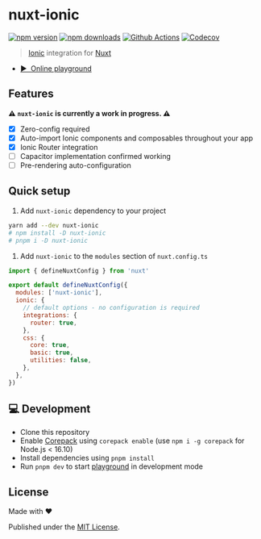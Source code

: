 # nuxt-ionic

[![npm version][npm-version-src]][npm-version-href]
[![npm downloads][npm-downloads-src]][npm-downloads-href]
[![Github Actions][github-actions-src]][github-actions-href]
[![Codecov][codecov-src]][codecov-href]

> [Ionic](https://ionicframework.com/docs/) integration for [Nuxt](https://nuxtjs.org)

- [▶️ &nbsp;Online playground](https://stackblitz.com/github/danielroe/nuxt-ionic/tree/main/playground)

## Features

**⚠️ `nuxt-ionic` is currently a work in progress. ⚠️**

- [x] Zero-config required
- [x] Auto-import Ionic components and composables throughout your app
- [x] Ionic Router integration
- [ ] Capacitor implementation confirmed working
- [ ] Pre-rendering auto-configuration

## Quick setup

1. Add `nuxt-ionic` dependency to your project

```bash
yarn add --dev nuxt-ionic
# npm install -D nuxt-ionic
# pnpm i -D nuxt-ionic
```

1. Add `nuxt-ionic` to the `modules` section of `nuxt.config.ts`

```js
import { defineNuxtConfig } from 'nuxt'

export default defineNuxtConfig({
  modules: ['nuxt-ionic'],
  ionic: {
    // default options - no configuration is required
    integrations: {
      router: true,
    },
    css: {
      core: true,
      basic: true,
      utilities: false,
    },
  },
})
```

## 💻 Development

- Clone this repository
- Enable [Corepack](https://github.com/nodejs/corepack) using `corepack enable` (use `npm i -g corepack` for Node.js < 16.10)
- Install dependencies using `pnpm install`
- Run `pnpm dev` to start [playground](./playground) in development mode

## License

Made with ❤️

Published under the [MIT License](./LICENCE).

<!-- Badges -->

[npm-version-src]: https://img.shields.io/npm/v/nuxt-ionic?style=flat-square
[npm-version-href]: https://npmjs.com/package/nuxt-ionic
[npm-downloads-src]: https://img.shields.io/npm/dm/nuxt-ionic?style=flat-square
[npm-downloads-href]: https://npmjs.com/package/nuxt-ionic
[github-actions-src]: https://img.shields.io/github/workflow/status/danielroe/nuxt-ionic/ci/main?style=flat-square
[github-actions-href]: https://github.com/danielroe/nuxt-ionic/actions?query=workflow%3Aci
[codecov-src]: https://img.shields.io/codecov/c/gh/danielroe/nuxt-ionic/main?style=flat-square
[codecov-href]: https://codecov.io/gh/danielroe/nuxt-ionic
